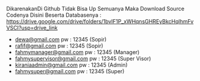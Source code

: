 DikarenakanDi Github Tidak Bisa Up Semuanya Maka Download Source Codenya Disini Beserta Databasenya : https://drive.google.com/drive/folders/1bvlF1P_xWHqnsGHREyBkcHqlhmFvVSCI?usp=drive_link

- dewa@gmail.com pw : 12345 (Sopir)
- rafif@gmail.com pw : 12345 (Sopir)
- fahmymanager@gmail.com pw : 12345 (Manager)
- fahmysupervisor@gmail.com pw : 12345 (Super Visor)
- kiraniaadmin@gmail.com pw : 12345 (Admin)
- fahmysuper@gmail.com pw : 12345 (Super)
